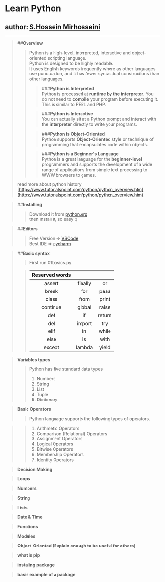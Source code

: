 # Learn Python
## author: [S.Hossein Mirhosseini](https://hossein.dev)
<hr>


> ##**Overview**
> > Python is a high-level, interpreted, interactive and object-oriented scripting language.<br>
> > Python is designed to be highly readable.<br>
> > It uses English keywords frequently where as other languages use punctuation, and it has fewer syntactical constructions than other languages.<br>
> > > ###**Python is Interpreted**<br>
> > > Python is processed at **runtime by the interpreter**. You do not need to **compile** your program before executing it. This is similar to PERL and PHP.
> >
> > > ###**Python is Interactive**<br>
> > > You can actually sit at a Python prompt and interact with the **interpreter** directly to write your programs.
> >
> > > ###**Python is Object-Oriented**<br>
> > > Python supports **Object-Oriented** style or technique of programming that encapsulates code within objects.
> >
> > > ###**Python is a Beginner's Language**<br>
> > > Python is a great language for the **beginner-level** programmers and supports the development of a wide range of applications from simple text processing to WWW browsers to games.
> >
> read more about python history: [https://www.tutorialspoint.com/python/python_overview.htm](https://www.tutorialspoint.com/python/python_overview.htm)


> ##**Installing**
> > Download it from [python.org](https://www.python.org) <br>
> > then install it, so easy :)

> ##**Editors**
> > Free Version => [VSCode](https://code.visualstudio.com/) <br>
> > Best IDE => [pycharm](https://www.jetbrains.com/pycharm/)

> ##**Basic syntax**
> > First run 01basics.py
> 
> > |Reserved words|||
> > |:---:|:---:|:---:|
> > | assert |	finally |	or |
> > | break |	for |	pass |
> > | class |	from |	print |
> > | continue |	global |	raise |
> > | def |	if |	return |
> > | del |	import |	try |
> > | elif |	in |	while |
> > | else |	is |	with |
> > | except |	lambda |	yield |

> **Variables types**
> > Python has five standard data types
> > 1. Numbers
> > 2. String
> > 3. List
> > 4. Tuple
> > 5. Dictionary

> **Basic Operators**
> > Python language supports the following types of operators.

> > 1. Arithmetic Operators
> > 2. Comparison (Relational) Operators
> > 3. Assignment Operators
> > 4. Logical Operators
> > 5. Bitwise Operators
> > 6. Membership Operators
> > 7. Identity Operators

> **Decision Making**

> **Loops**

> **Numbers**

> **String**

> **Lists**

> **Date & Time**

> **Functions**

> **Modules**

> **Object-Oriented (Explain enough to be useful for others)**

> **what is pip**

> **instaling package**

> **basis example of a package**
